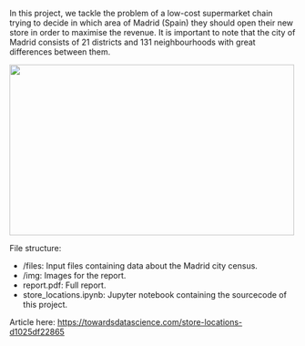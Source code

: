 In this project, we tackle the problem of a low-cost supermarket chain trying to decide in which area of Madrid (Spain) they should open their new store in order to maximise the revenue. It is important to note that the city of Madrid consists of 21 districts and 131 neighbourhoods with great differences between them.

<img src="img/Screenshot%202020-12-22%20at%2016.59.51.png" width="500" height="300">

File structure:
- /files: Input files containing data about the Madrid city census.
- /img: Images for the report.
- report.pdf: Full report.
- store_locations.ipynb: Jupyter notebook containing the sourcecode of this project.

Article here: https://towardsdatascience.com/store-locations-d1025df22865
